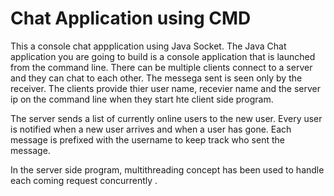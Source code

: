 # Chat Application using CMD
This a console chat appplication using Java Socket. The Java Chat application you are going to build is a console application that is launched from the command line. There can be multiple clients connect to a server and they can chat to each other. The messega sent is seen only by the receiver. The clients provide thier user name, recevier name and the server ip on the command line when they start hte client side program. 


The server sends a list of currently online users to the new user. Every user is notified when a new user arrives and when a user has gone. Each message is prefixed with the username to keep track who sent the message.


In the server side program, multithreading concept has been used to handle each coming request concurrently .
